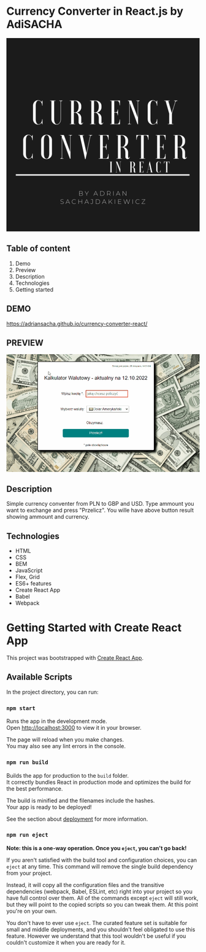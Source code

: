 # Currency Converter in React.js by AdiSACHA
![Currency Converter with REACT](public/currencyConverter.png)

## Table of content
1. Demo
1. Preview
1. Description
1. Technologies
1. Getting started

## DEMO
https://adriansacha.github.io/currency-converter-react/

## PREVIEW
![Currency Converter React Demo](currencyConverterReact.gif)

## Description
Simple currency conventer from PLN to GBP and USD.
Type ammount you want to exchange and press "Przelicz". You wille have above button result showing ammount and currency.

## Technologies
* HTML
* CSS
* BEM
* JavaScript
* Flex, Grid 
* ES6+ features
* Create React App
* Babel
* Webpack

# Getting Started with Create React App

This project was bootstrapped with [Create React App](https://github.com/facebook/create-react-app).

## Available Scripts
In the project directory, you can run:

### `npm start`
Runs the app in the development mode.\
Open [http://localhost:3000](http://localhost:3000) to view it in your browser.

The page will reload when you make changes.\
You may also see any lint errors in the console.


### `npm run build`
Builds the app for production to the `build` folder.\
It correctly bundles React in production mode and optimizes the build for the best performance.

The build is minified and the filenames include the hashes.\
Your app is ready to be deployed!

See the section about [deployment](https://facebook.github.io/create-react-app/docs/deployment) for more information.

### `npm run eject`

**Note: this is a one-way operation. Once you `eject`, you can't go back!**

If you aren't satisfied with the build tool and configuration choices, you can `eject` at any time. This command will remove the single build dependency from your project.

Instead, it will copy all the configuration files and the transitive dependencies (webpack, Babel, ESLint, etc) right into your project so you have full control over them. All of the commands except `eject` will still work, but they will point to the copied scripts so you can tweak them. At this point you're on your own.

You don't have to ever use `eject`. The curated feature set is suitable for small and middle deployments, and you shouldn't feel obligated to use this feature. However we understand that this tool wouldn't be useful if you couldn't customize it when you are ready for it.
